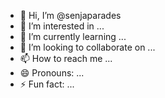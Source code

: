 - 👋 Hi, I’m @senjaparades
- 👀 I’m interested in ...
- 🌱 I’m currently learning ...
- 💞️ I’m looking to collaborate on ...
- 📫 How to reach me ...
- 😄 Pronouns: ...
- ⚡ Fun fact: ...

<!---
senjaparades/senjaparades is a ✨ special ✨ repository because its `README.md` (this file) appears on your GitHub profile.
You can click the Preview link to take a look at your changes.
--->
